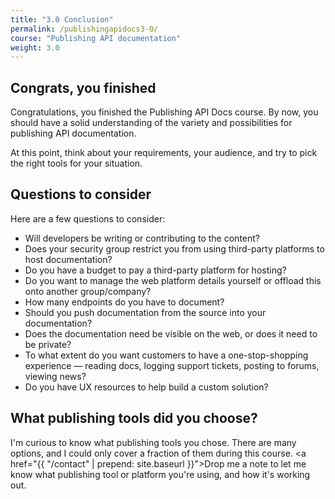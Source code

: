 ```yaml
---
title: "3.0 Conclusion"
permalink: /publishingapidocs3-0/
course: "Publishing API documentation"
weight: 3.0
---
```


## Congrats, you finished

Congratulations, you finished the Publishing API Docs course. By now, you should have a solid understanding of the variety and possibilities for publishing API documentation. 

At this point, think about your requirements, your audience, and try to pick the right tools for your situation. 

## Questions to consider
Here are a few questions to consider:

* Will developers be writing or contributing to the content?
* Does your security group restrict you from using third-party platforms to host documentation?
* Do you have a budget to pay a third-party platform for hosting?
* Do you want to manage the web platform details yourself or offload this onto another group/company?
* How many endpoints do you have to document?
* Should you push documentation from the source into your documentation?
* Does the documentation need be visible on the web, or does it need to be private?
* To what extent do you want customers to have a one-stop-shopping experience &mdash; reading docs, logging support tickets, posting to forums, viewing news?
* Do you have UX resources to help build a custom solution?

## What publishing tools did you choose?

I'm curious to know what publishing tools you chose. There are many options, and I could only cover a fraction of them during this course. <a href="{{ "/contact" | prepend: site.baseurl }}">Drop me a note</a> to let me know what publishing tool or platform you're using, and how it's working out.
